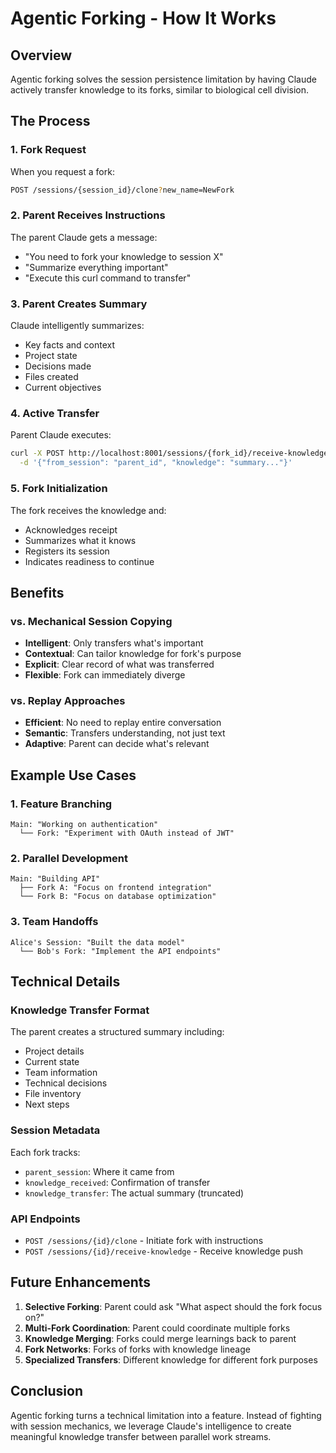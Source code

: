 # Agentic Forking - How It Works

## Overview

Agentic forking solves the session persistence limitation by having Claude actively transfer knowledge to its forks, similar to biological cell division.

## The Process

### 1. Fork Request
When you request a fork:
```bash
POST /sessions/{session_id}/clone?new_name=NewFork
```

### 2. Parent Receives Instructions
The parent Claude gets a message:
- "You need to fork your knowledge to session X"
- "Summarize everything important"
- "Execute this curl command to transfer"

### 3. Parent Creates Summary
Claude intelligently summarizes:
- Key facts and context
- Project state
- Decisions made
- Files created
- Current objectives

### 4. Active Transfer
Parent Claude executes:
```bash
curl -X POST http://localhost:8001/sessions/{fork_id}/receive-knowledge \
  -d '{"from_session": "parent_id", "knowledge": "summary..."}'
```

### 5. Fork Initialization
The fork receives the knowledge and:
- Acknowledges receipt
- Summarizes what it knows
- Registers its session
- Indicates readiness to continue

## Benefits

### vs. Mechanical Session Copying
- **Intelligent**: Only transfers what's important
- **Contextual**: Can tailor knowledge for fork's purpose
- **Explicit**: Clear record of what was transferred
- **Flexible**: Fork can immediately diverge

### vs. Replay Approaches
- **Efficient**: No need to replay entire conversation
- **Semantic**: Transfers understanding, not just text
- **Adaptive**: Parent can decide what's relevant

## Example Use Cases

### 1. Feature Branching
```
Main: "Working on authentication"
  └── Fork: "Experiment with OAuth instead of JWT"
```

### 2. Parallel Development
```
Main: "Building API"
  ├── Fork A: "Focus on frontend integration"
  └── Fork B: "Focus on database optimization"
```

### 3. Team Handoffs
```
Alice's Session: "Built the data model"
  └── Bob's Fork: "Implement the API endpoints"
```

## Technical Details

### Knowledge Transfer Format
The parent creates a structured summary including:
- Project details
- Current state
- Team information
- Technical decisions
- File inventory
- Next steps

### Session Metadata
Each fork tracks:
- `parent_session`: Where it came from
- `knowledge_received`: Confirmation of transfer
- `knowledge_transfer`: The actual summary (truncated)

### API Endpoints
- `POST /sessions/{id}/clone` - Initiate fork with instructions
- `POST /sessions/{id}/receive-knowledge` - Receive knowledge push

## Future Enhancements

1. **Selective Forking**: Parent could ask "What aspect should the fork focus on?"
2. **Multi-Fork Coordination**: Parent could coordinate multiple forks
3. **Knowledge Merging**: Forks could merge learnings back to parent
4. **Fork Networks**: Forks of forks with knowledge lineage
5. **Specialized Transfers**: Different knowledge for different fork purposes

## Conclusion

Agentic forking turns a technical limitation into a feature. Instead of fighting with session mechanics, we leverage Claude's intelligence to create meaningful knowledge transfer between parallel work streams.